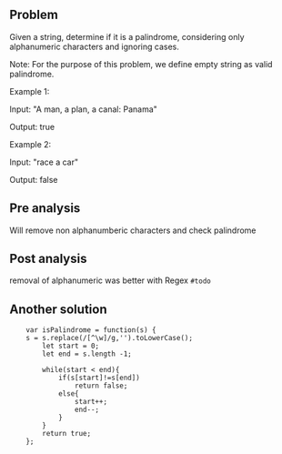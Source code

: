 ## Problem

Given a string, determine if it is a palindrome, considering only alphanumeric characters and ignoring cases.

Note: For the purpose of this problem, we define empty string as valid palindrome.

Example 1:

Input: "A man, a plan, a canal: Panama"

Output: true

Example 2:

Input: "race a car"

Output: false

## Pre analysis

Will remove non alphanumberic characters and check palindrome

## Post analysis

removal of alphanumeric was better with Regex `#todo`

## Another solution

        var isPalindrome = function(s) {
        s = s.replace(/[^\w]/g,'').toLowerCase();
            let start = 0;
            let end = s.length -1;

            while(start < end){
                if(s[start]!=s[end])
                    return false;
                else{
                    start++;
                    end--;
                }
            }
            return true;
        };
